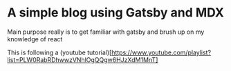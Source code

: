 # A simple blog using Gatsby and MDX

Main purpose really is to get familiar with gatsby and brush up on my knowledge of react

This is following a (youtube tutorial)[https://www.youtube.com/playlist?list=PLW0RabRDhwwzVNhlOgQQgw6HJzXdM1MnT] 